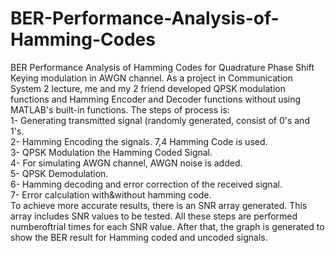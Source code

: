 # BER-Performance-Analysis-of-Hamming-Codes
BER Performance Analysis of Hamming Codes for Quadrature Phase Shift Keying modulation in AWGN channel. 
As a project in Communication System 2 lecture, me and my 2 friend developed QPSK modulation functions and Hamming Encoder and Decoder functions without using MATLAB's built-in functions. The steps of process is:
<br>1- Generating transmitted signal (randomly generated, consist of 0's and 1's.
<br>2- Hamming Encoding the signals. 7,4 Hamming Code is used.
<br>3- QPSK Modulation the Hamming Coded Signal.
<br>4- For simulating AWGN channel, AWGN noise is added.
<br>5- QPSK Demodulation.
<br>6- Hamming decoding and error correction of the received signal.
<br>7- Error calculation with&without hamming code.
<br> To achieve more accurate results, there is an SNR array generated. This array includes SNR values to be tested. All these steps are performed numberoftrial times for each SNR value. After that, the graph is generated to show the BER result for Hamming coded and uncoded signals.

